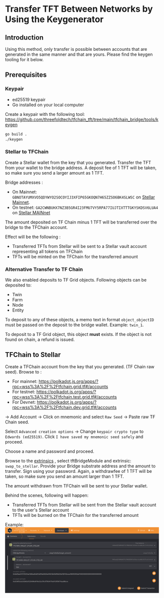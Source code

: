 
<h1> Transfer TFT Between Networks by Using the Keygenerator </h1>



## Introduction

Using this method, only transfer is possible between accounts that are generated in the same manner and that are yours. Please find the keygen tooling for it below.

## Prerequisites

### Keypair

- ed25519 keypair
- Go installed on your local computer

Create a keypair with the following tool: <https://github.com/threefoldtech/tfchain_tft/tree/main/tfchain_bridge/tools/keygen>

```sh
go build .
./keygen
```

### Stellar to TFChain

Create a Stellar wallet from the key that you generated.
Transfer the TFT from your wallet to the bridge address. A deposit fee of 1 TFT will be taken, so make sure you send a larger amount as 1 TFT.

Bridge addresses :

- On Mainnet: `GBNOTAYUMXVO5QDYWYO2SOCOYIJ3XFIP65GKOQN7H65ZZSO6BK4SLWSC` on [Stellar Mainnet](https://stellar.expert/explorer/public).
- On testnet: `GA2CWNBUHX7NZ3B5GR4I23FMU7VY5RPA77IUJTIXTTTGKYSKDSV6LUA4` on [Stellar MAINnet](https://stellar.expert/explorer/public)

The amount deposited on TF Chain minus 1 TFT will be transferred over the bridge to the TFChain account.

Effect will be the following :

- Transferred TFTs from Stellar will be sent to a Stellar vault account representing all tokens on TFChain
- TFTs will be minted on the TFChain for the transferred amount

### Alternative Transfer to TF Chain

We also enabled deposits to TF Grid objects. Following objects can be deposited to:

- Twin
- Farm
- Node
- Entity

To deposit to any of these objects, a memo text in format `object_objectID` must be passed on the deposit to the bridge wallet. Example: `twin_1`.

To deposit to a TF Grid object, this object **must** exists. If the object is not found on chain, a refund is issued.

## TFChain to Stellar

Create a TFChain account from the key that you generated. (TF Chain raw seed).
Browse to :

- For mainnet: <https://polkadot.js.org/apps/?rpc=wss%3A%2F%2Ftfchain.grid.tf#/accounts>
- For testnet: <https://polkadot.js.org/apps/?rpc=wss%3A%2F%2Ftfchain.test.grid.tf#/accounts>
- For Devnet: https://polkadot.js.org/apps/?rpc=wss%3A%2F%2Ftfchain.dev.grid.tf#/accounts

-> Add Account -> Click on mnemonic and select `Raw Seed` -> Paste raw TF Chain seed.

Select `Advanced creation options` -> Change `keypair crypto type` to `Edwards (ed25519)`. Click `I have saved my mnemonic seed safely` and proceed.

Choose a name and password and proceed.

Browse to the [extrinsics](https://polkadot.js.org/apps/?rpc=wss%3A%2F%2Ftfchain.test.grid.tf#/extrinsics) <!--- or [Devnet](https://polkadot.js.org/apps/?rpc=wss%3A%2F%2Ftfchain.dev.grid.tf#/extrinsics) -->, select tftBridgeModule and extrinsic: `swap_to_stellar`. Provide your Bridge substrate address and the amount to transfer. Sign using your password.
Again, a withdrawfee of 1 TFT will be taken, so make sure you send an amount larger than 1 TFT.

The amount withdrawn from TFChain will be sent to your Stellar wallet.

Behind the scenes, following will happen:

- Transferred TFTs from Stellar will be sent from the Stellar vault account to the user's Stellar account
- TFTs will be burned on the TFChain for the transferred amount

Example: ![swap_to_stellar](img/swap_to_stellar.png ':size=400')
